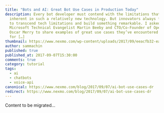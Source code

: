 ```yaml
---
title: "Bots and AI: Great Bot Use Cases in Production Today"
description: Every bot developer must contend with the limitations that are
  inherent in such a relatively new technology. But innovators always find a way
  to transcend tech limitations and build something remarkable. I asked
  Microsoft Technical Evangelist Martin Beeby and CTO/Co-Founder of Opearlo
  Oscar Merry to share examples of great use cases they’ve encountered or built
  for […]
thumbnail: https://www.nexmo.com/wp-content/uploads/2017/09/eeacfb32-ea8a-420f-b719-e97e052098df_Bots-Clip3_800x300.jpg
author: sammachin
published: true
published_at: 2017-09-07T15:30:00
comments: true
category: tutorial
tags:
  - ai
  - chatbots
  - voice-api
canonical: https://www.nexmo.com/blog/2017/09/07/ai-bot-use-cases-dr
redirect: https://www.nexmo.com/blog/2017/09/07/ai-bot-use-cases-dr
---
```

Content to be migrated...
